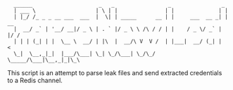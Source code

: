       ______                     _   _                 _                _    
      | ___ \                   | \ | |               | |              | |   
      | |_/ /_ _ _ __ ___  ___  |  \| | _____      __ | |     ___  __ _| | __
      |  __/ _` | '__/ __|/ _ \ | . ` |/ _ \ \ /\ / / | |    / _ \/ _` | |/ /
      | | | (_| | |  \__ \  __/ | |\  |  __/\ V  V /  | |___|  __/ (_| |   < 
      \_|  \__,_|_|  |___/\___| \_| \_/\___| \_/\_/   \_____/\___|\__,_|_|\_\
                                                                       
This script is an attempt to parse leak files and send extracted credentials to a Redis channel.
